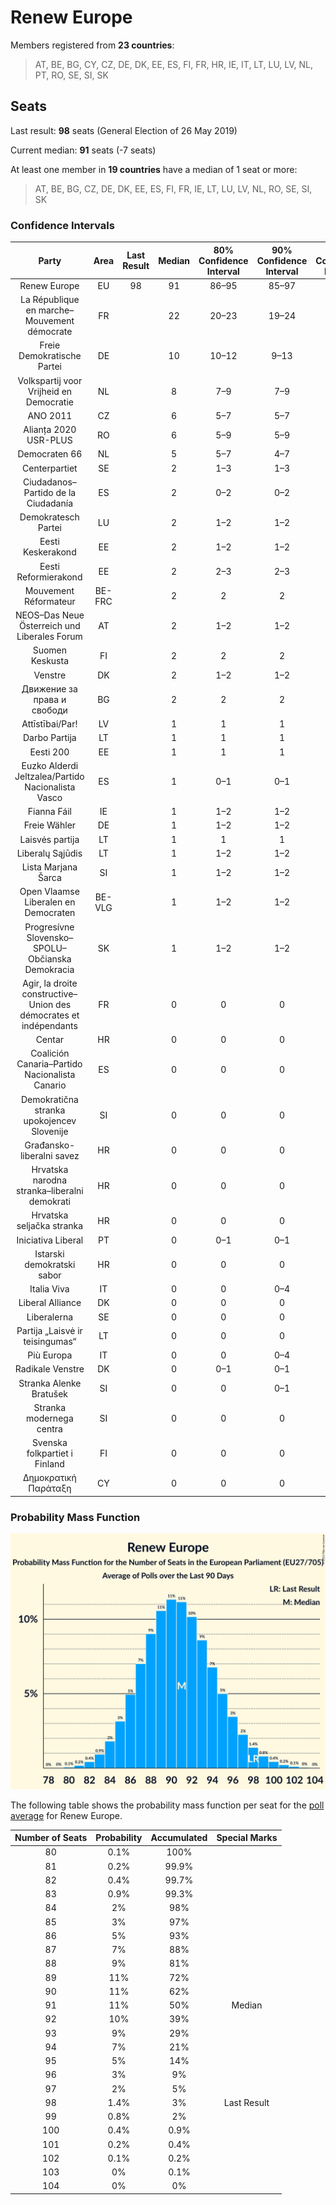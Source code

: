 # Renew Europe

Members registered from **23 countries**:

> AT, BE, BG, CY, CZ, DE, DK, EE, ES, FI, FR, HR, IE, IT, LT, LU, LV, NL, PT, RO, SE, SI, SK

## Seats

Last result: **98** seats (General Election of 26 May 2019)

Current median: **91** seats (-7 seats)

At least one member in **19 countries** have a median of 1 seat or more:

> AT, BE, BG, CZ, DE, DK, EE, ES, FI, FR, IE, LT, LU, LV, NL, RO, SE, SI, SK

### Confidence Intervals

| Party | Area | Last Result | Median | 80% Confidence Interval | 90% Confidence Interval | 95% Confidence Interval | 99% Confidence Interval |
|:-----:|:----:|:-----------:|:------:|:-----------------------:|:-----------------------:|:-----------------------:|:-----------------------:|
| Renew Europe | EU | 98 | 91 | 86–95 | 85–97 | 84–98 | 82–100 |
| La République en marche–Mouvement démocrate | FR | | 22 | 20–23 | 19–24 | 19–24 | 18–25 |
| Freie Demokratische Partei | DE | | 10 | 10–12 | 9–13 | 8–13 | 8–14 |
| Volkspartij voor Vrijheid en Democratie | NL | | 8 | 7–9 | 7–9 | 7–9 | 6–9 |
| ANO 2011 | CZ | | 6 | 5–7 | 5–7 | 5–7 | 4–7 |
| Alianța 2020 USR-PLUS | RO | | 6 | 5–9 | 5–9 | 4–9 | 4–10 |
| Democraten 66 | NL | | 5 | 5–7 | 4–7 | 4–7 | 4–7 |
| Centerpartiet | SE | | 2 | 1–3 | 1–3 | 1–3 | 1–3 |
| Ciudadanos–Partido de la Ciudadanía | ES | | 2 | 0–2 | 0–2 | 0–3 | 0–3 |
| Demokratesch Partei | LU | | 2 | 1–2 | 1–2 | 1–2 | 1–2 |
| Eesti Keskerakond | EE | | 2 | 1–2 | 1–2 | 1–2 | 1–2 |
| Eesti Reformierakond | EE | | 2 | 2–3 | 2–3 | 2–3 | 2–3 |
| Mouvement Réformateur | BE-FRC | | 2 | 2 | 2 | 2 | 1–2 |
| NEOS–Das Neue Österreich und Liberales Forum | AT | | 2 | 1–2 | 1–2 | 1–2 | 1–3 |
| Suomen Keskusta | FI | | 2 | 2 | 2 | 1–2 | 1–2 |
| Venstre | DK | | 2 | 1–2 | 1–2 | 1–2 | 1–2 |
| Движение за права и свободи | BG | | 2 | 2 | 2 | 1–2 | 1–3 |
| Attīstībai/Par! | LV | | 1 | 1 | 1 | 1 | 1 |
| Darbo Partija | LT | | 1 | 1 | 1 | 1 | 0–1 |
| Eesti 200 | EE | | 1 | 1 | 1 | 1 | 1 |
| Euzko Alderdi Jeltzalea/Partido Nacionalista Vasco | ES | | 1 | 0–1 | 0–1 | 0–1 | 0–2 |
| Fianna Fáil | IE | | 1 | 1–2 | 1–2 | 1–2 | 1–3 |
| Freie Wähler | DE | | 1 | 1–2 | 1–2 | 1–2 | 0–2 |
| Laisvės partija | LT | | 1 | 1 | 1 | 1 | 0–1 |
| Liberalų Sąjūdis | LT | | 1 | 1–2 | 1–2 | 1–2 | 1–2 |
| Lista Marjana Šarca | SI | | 1 | 1–2 | 1–2 | 1–2 | 1–2 |
| Open Vlaamse Liberalen en Democraten | BE-VLG | | 1 | 1–2 | 1–2 | 1–2 | 1–2 |
| Progresívne Slovensko–SPOLU–Občianska Demokracia | SK | | 1 | 1–2 | 1–2 | 1–2 | 1–2 |
| Agir, la droite constructive–Union des démocrates et indépendants | FR | | 0 | 0 | 0 | 0 | 0 |
| Centar | HR | | 0 | 0 | 0 | 0 | 0 |
| Coalición Canaria–Partido Nacionalista Canario | ES | | 0 | 0 | 0 | 0 | 0 |
| Demokratična stranka upokojencev Slovenije | SI | | 0 | 0 | 0 | 0 | 0 |
| Građansko-liberalni savez | HR | | 0 | 0 | 0 | 0 | 0 |
| Hrvatska narodna stranka–liberalni demokrati | HR | | 0 | 0 | 0 | 0 | 0 |
| Hrvatska seljačka stranka | HR | | 0 | 0 | 0 | 0 | 0 |
| Iniciativa Liberal | PT | | 0 | 0–1 | 0–1 | 0–1 | 0–1 |
| Istarski demokratski sabor | HR | | 0 | 0 | 0 | 0 | 0 |
| Italia Viva | IT | | 0 | 0 | 0–4 | 0–4 | 0–4 |
| Liberal Alliance | DK | | 0 | 0 | 0 | 0 | 0 |
| Liberalerna | SE | | 0 | 0 | 0 | 0 | 0–1 |
| Partija „Laisvė ir teisingumas“ | LT | | 0 | 0 | 0 | 0 | 0 |
| Più Europa | IT | | 0 | 0 | 0–4 | 0–4 | 0–4 |
| Radikale Venstre | DK | | 0 | 0–1 | 0–1 | 0–1 | 0–1 |
| Stranka Alenke Bratušek | SI | | 0 | 0 | 0–1 | 0–1 | 0–1 |
| Stranka modernega centra | SI | | 0 | 0 | 0 | 0 | 0 |
| Svenska folkpartiet i Finland | FI | | 0 | 0 | 0 | 0 | 0–1 |
| Δημοκρατική Παράταξη | CY | | 0 | 0 | 0 | 0 | 0 |

### Probability Mass Function

![Graph with seats probability mass function not yet produced](average-2021-05-31-seats-pmf-reneweurope.png "Seats Probability Mass Function")

The following table shows the probability mass function per seat for the [poll average](average-2021-05-31.html) for Renew Europe.

| Number of Seats | Probability | Accumulated | Special Marks |
|:---------------:|:-----------:|:-----------:|:-------------:|
| 80 | 0.1% | 100% |  |
| 81 | 0.2% | 99.9% |  |
| 82 | 0.4% | 99.7% |  |
| 83 | 0.9% | 99.3% |  |
| 84 | 2% | 98% |  |
| 85 | 3% | 97% |  |
| 86 | 5% | 93% |  |
| 87 | 7% | 88% |  |
| 88 | 9% | 81% |  |
| 89 | 11% | 72% |  |
| 90 | 11% | 62% |  |
| 91 | 11% | 50% | Median |
| 92 | 10% | 39% |  |
| 93 | 9% | 29% |  |
| 94 | 7% | 21% |  |
| 95 | 5% | 14% |  |
| 96 | 3% | 9% |  |
| 97 | 2% | 5% |  |
| 98 | 1.4% | 3% | Last Result |
| 99 | 0.8% | 2% |  |
| 100 | 0.4% | 0.9% |  |
| 101 | 0.2% | 0.4% |  |
| 102 | 0.1% | 0.2% |  |
| 103 | 0% | 0.1% |  |
| 104 | 0% | 0% |  |



